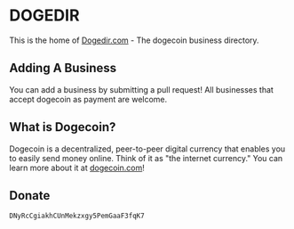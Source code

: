 # DOGEDIR

This is the home of [Dogedir.com](http://dogedir.com) - The dogecoin business directory.

## Adding A Business

You can add a business by submitting a pull request! All businesses that accept dogecoin as payment are welcome.

## What is Dogecoin?

Dogecoin is a decentralized, peer-to-peer digital currency that enables you to easily send money online. Think of it as "the internet currency." You can learn more about it at [dogecoin.com](http://dogecoin.com)!

## Donate

`DNyRcCgiakhCUnMekzxgy5PemGaaF3fqK7`
